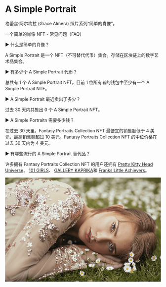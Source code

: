 # A Simple Portrait

格蕾丝·阿尔梅拉 (Grace Almera) 照片系列“简单的肖像”。

一个简单的肖像 NFT - 常见问题（FAQ）

▶ 什么是简单的肖像？

A Simple Portrait 是一个 NFT（不可替代代币）集合。存储在区块链上的数字艺术品集合。

▶ 有多少个 A Simple Portrait 代币？

总共有 1 个 A Simple Portrait NFT。目前 1 位所有者的钱包中至少有一个 A Simple Portrait NTF。

▶ A Simple Portrait 最近卖出了多少？

过去 30 天内共售出 0 个 A Simple Portrait NFT。

▶ A Simple Portraitn 需要多少钱？

在过去 30 天里，Fantasy Portraits Collection NFT 最便宜的销售额低于 4 美元，最高销售额超过 10 美元。Fantasy Portraits Collection NFT 的中位价格在过去 30 天内为 4 美元。

▶ 有哪些流行的 A Simple Portrait 替代品？

许多拥有 Fantasy Portraits Collection NFT 的用户还拥有 [Pretty Kitty Head Universe](https://www.nft-stats.com/collection/pkhuniverse)、 [101 GIRLS](https://www.nft-stats.com/collection/101girls)、 [GALLERY KAPRIKA](https://www.nft-stats.com/collection/rugkaprika)和 [Franks Little Achievers](https://www.nft-stats.com/collection/frankslittleachievers)。

![unnamed](unnamed.png)


